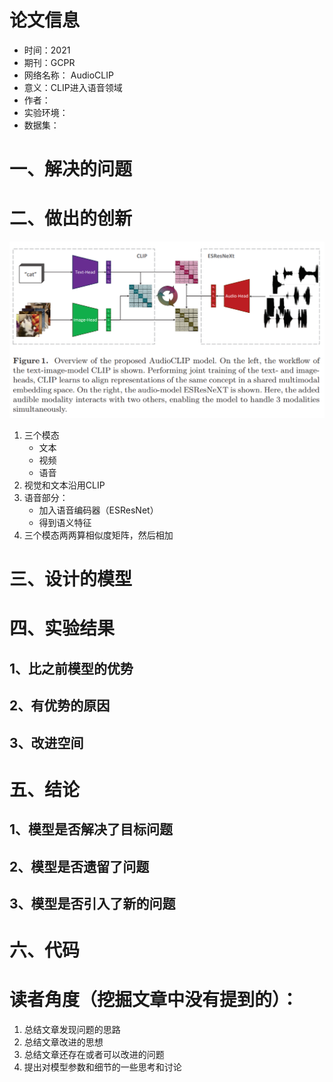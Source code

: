 # 论文信息
- 时间：2021
- 期刊：GCPR
- 网络名称： AudioCLIP
- 意义：CLIP进入语音领域
- 作者：
- 实验环境：
- 数据集：
# 一、解决的问题

# 二、做出的创新
![AudioCLIP](../pictures/AudioCLIP/AudioCLIP.png)
1. 三个模态
    - 文本
    - 视频
    - 语音
2. 视觉和文本沿用CLIP
3. 语音部分：
    - 加入语音编码器（ESResNet）
    - 得到语义特征
4. 三个模态两两算相似度矩阵，然后相加
# 三、设计的模型

# 四、实验结果

## 1、比之前模型的优势

## 2、有优势的原因

## 3、改进空间

# 五、结论

## 1、模型是否解决了目标问题

## 2、模型是否遗留了问题

## 3、模型是否引入了新的问题

# 六、代码

# 读者角度（挖掘文章中没有提到的）：
1. 总结文章发现问题的思路
2. 总结文章改进的思想
3. 总结文章还存在或者可以改进的问题
4. 提出对模型参数和细节的一些思考和讨论